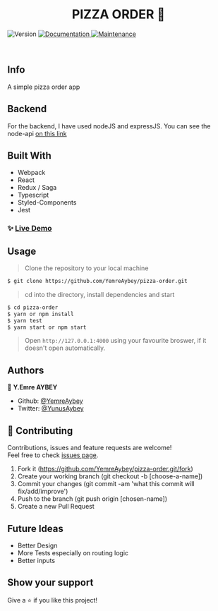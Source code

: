 <h1 align="center">PIZZA ORDER 👋</h1>
<p>
  <img alt="Version" src="https://img.shields.io/badge/version-1.0.0-blue.svg?cacheSeconds=2592000" />
  <a href="https://github.com/YemreAybey/pizza-order#readme" target="_blank">
    <img alt="Documentation" src="https://img.shields.io/badge/documentation-yes-brightgreen.svg" />
  </a>
  <a href="https://github.com/YemreAybey/pizza-order/commit-activity" target="_blank">
    <img alt="Maintenance" src="https://img.shields.io/badge/Maintained%3F-yes-green.svg" />
  </a>
</p>

<br>

## Info

A simple pizza order app

## Backend

For the backend, I have used nodeJS and expressJS. You can see the node-api [on this link](https://github.com/YemreAybey/todo-api)

## Built With

- Webpack
- React
- Redux / Saga
- Typescript
- Styled-Components
- Jest

### ✨ [Live Demo]()

## Usage

> Clone the repository to your local machine

```sh
$ git clone https://github.com/YemreAybey/pizza-order.git
```

> cd into the directory, install dependencies and start

```sh
$ cd pizza-order
$ yarn or npm install
$ yarn test
$ yarn start or npm start
```

> Open `http://127.0.0.1:4000` using your favourite broswer, if it doesn't open automatically.

## Authors

👤 **Y.Emre AYBEY**

- Github: [@YemreAybey](https://github.com/YemreAybey)
- Twitter: [@YunusAybey](https://twitter.com/YunusAybey)

## 🤝 Contributing

Contributions, issues and feature requests are welcome!<br />Feel free to check [issues page](https://github.com/YemreAybey/pizza-order/issues).

1. Fork it (https://github.com/YemreAybey/pizza-order.git/fork)
2. Create your working branch (git checkout -b [choose-a-name])
3. Commit your changes (git commit -am 'what this commit will fix/add/improve')
4. Push to the branch (git push origin [chosen-name])
5. Create a new Pull Request

## Future Ideas

- Better Design
- More Tests especially on routing logic
- Better inputs

## Show your support

Give a ⭐️ if you like this project!
